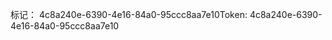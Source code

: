 <span data-ttu-id="8c163-101">标记： 4c8a240e-6390-4e16-84a0-95ccc8aa7e10</span><span class="sxs-lookup"><span data-stu-id="8c163-101">Token: 4c8a240e-6390-4e16-84a0-95ccc8aa7e10</span></span>